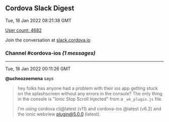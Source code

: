 ## Cordova Slack Digest
Tue, 18 Jan 2022 08:21:38 GMT

[User count: 4682](https://cordova.slack.com/)


Join the conversation at [slack.cordova.io](http://slack.cordova.io/)

### __Channel #cordova-ios__ _(1 messages)_
---

Tue, 18 Jan 2022 00:11:26 GMT

__@ucheozoemena__ says 
> hey folks has anyone had a problem with their ios app getting stuck on the splashscreen without any errors in the console? The only thing in the console is "Ionic Stop Scroll Injected" from a `_wk_plugin.js` file.
> 
> I'm using cordova cli@latest (v11) and cordova-ios @latest (v6.2) and the ionic webview plugin@5.0.0 (latest).
> 
